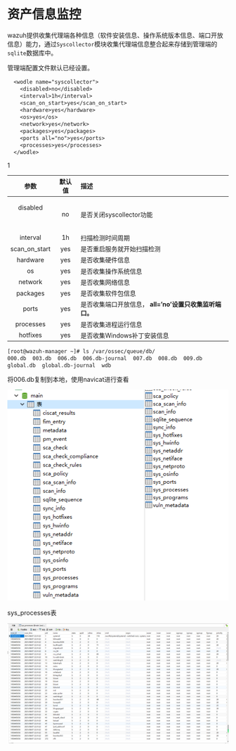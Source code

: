# 资产信息监控

wazuh提供收集代理端各种信息（软件安装信息、操作系统版本信息、端口开放信息）能力，通过`Syscollector`模块收集代理端信息整合起来存储到管理端的`sqlite`数据库中。

管理端配置文件默认已经设置。

```text
  <wodle name="syscollector">
    <disabled>no</disabled>
    <interval>1h</interval>
    <scan_on_start>yes</scan_on_start>
    <hardware>yes</hardware>
    <os>yes</os>
    <network>yes</network>
    <packages>yes</packages>
    <ports all="no">yes</ports>
    <processes>yes</processes>
  </wodle>
```

1

<table>
  <thead>
    <tr>
      <th style="text-align:center">&#x53C2;&#x6570;</th>
      <th style="text-align:center">&#x9ED8;&#x8BA4;&#x503C;</th>
      <th style="text-align:left">&#x63CF;&#x8FF0;</th>
    </tr>
  </thead>
  <tbody>
    <tr>
      <td style="text-align:center">
        <p>disabled
          <br />
        </p>
        <p>
          <br />
        </p>
      </td>
      <td style="text-align:center">no</td>
      <td style="text-align:left">&#x662F;&#x5426;&#x5173;&#x95ED;syscollector&#x529F;&#x80FD;</td>
    </tr>
    <tr>
      <td style="text-align:center">interval</td>
      <td style="text-align:center">1h</td>
      <td style="text-align:left">&#x626B;&#x63CF;&#x68C0;&#x6D4B;&#x65F6;&#x95F4;&#x5468;&#x671F;</td>
    </tr>
    <tr>
      <td style="text-align:center">scan_on_start</td>
      <td style="text-align:center">yes</td>
      <td style="text-align:left">&#x662F;&#x5426;&#x91CD;&#x542F;&#x670D;&#x52A1;&#x5C31;&#x5F00;&#x59CB;&#x626B;&#x63CF;&#x68C0;&#x6D4B;</td>
    </tr>
    <tr>
      <td style="text-align:center">hardware</td>
      <td style="text-align:center">yes</td>
      <td style="text-align:left">&#x662F;&#x5426;&#x6536;&#x96C6;&#x786C;&#x4EF6;&#x4FE1;&#x606F;</td>
    </tr>
    <tr>
      <td style="text-align:center">os</td>
      <td style="text-align:center">yes</td>
      <td style="text-align:left">&#x662F;&#x5426;&#x6536;&#x96C6;&#x64CD;&#x4F5C;&#x7CFB;&#x7EDF;&#x4FE1;&#x606F;</td>
    </tr>
    <tr>
      <td style="text-align:center">network</td>
      <td style="text-align:center">yes</td>
      <td style="text-align:left">&#x662F;&#x5426;&#x6536;&#x96C6;&#x7F51;&#x7EDC;&#x4FE1;&#x606F;</td>
    </tr>
    <tr>
      <td style="text-align:center">packages</td>
      <td style="text-align:center">yes</td>
      <td style="text-align:left">&#x662F;&#x5426;&#x6536;&#x96C6;&#x8F6F;&#x4EF6;&#x5305;&#x4FE1;&#x606F;</td>
    </tr>
    <tr>
      <td style="text-align:center">ports</td>
      <td style="text-align:center">yes</td>
      <td style="text-align:left">&#x662F;&#x5426;&#x6536;&#x96C6;&#x7AEF;&#x53E3;&#x5F00;&#x653E;&#x4FE1;&#x606F;&#xFF0C; <b>all=&#x2019;no&#x2019;&#x8BBE;&#x7F6E;&#x53EA;&#x6536;&#x96C6;&#x76D1;&#x542C;&#x7AEF;&#x53E3;&#x3002;</b>
      </td>
    </tr>
    <tr>
      <td style="text-align:center">processes</td>
      <td style="text-align:center">yes</td>
      <td style="text-align:left">&#x662F;&#x5426;&#x6536;&#x96C6;&#x8FDB;&#x7A0B;&#x8FD0;&#x884C;&#x4FE1;&#x606F;</td>
    </tr>
    <tr>
      <td style="text-align:center">hotfixes</td>
      <td style="text-align:center">yes</td>
      <td style="text-align:left">&#x662F;&#x5426;&#x6536;&#x96C6;Windows&#x8865;&#x4E01;&#x5B89;&#x88C5;&#x4FE1;&#x606F;</td>
    </tr>
  </tbody>
</table>



```text
[root@wazuh-manager ~]# ls /var/ossec/queue/db/
000.db  003.db  006.db  006.db-journal  007.db  008.db  009.db  global.db  global.db-journal  wdb
```

将006.db复制到本地，使用navicat进行查看

![](../.gitbook/assets/image%20%28210%29.png)



sys\_processes表

![](../.gitbook/assets/image%20%28209%29.png)







